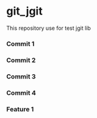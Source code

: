 # git_jgit
This repository use for test jgit lib
### Commit 1
### Commit 2
### Commit 3
### Commit 4
### Feature 1
